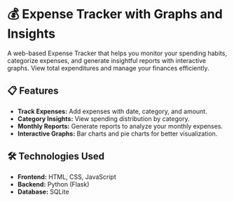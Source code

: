 # 💰 Expense Tracker with Graphs and Insights

A web-based Expense Tracker that helps you monitor your spending habits, categorize expenses, and generate insightful reports with interactive graphs. View total expenditures and manage your finances efficiently.

## 📋 Features
- **Track Expenses:** Add expenses with date, category, and amount.
- **Category Insights:** View spending distribution by category.
- **Monthly Reports:** Generate reports to analyze your monthly expenses.
- **Interactive Graphs:** Bar charts and pie charts for better visualization.

## 🛠️ Technologies Used
- **Frontend:** HTML, CSS, JavaScript
- **Backend:** Python (Flask) 
- **Database:** SQLite
